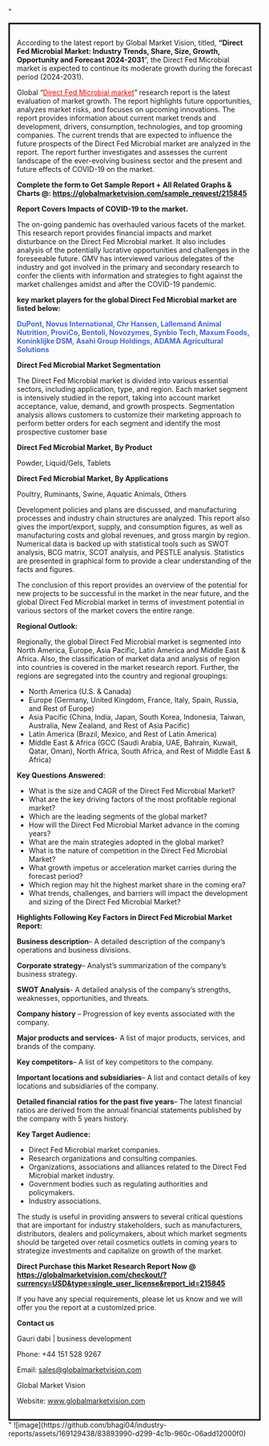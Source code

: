 "<div style='border: 3px solid black; padding: 1em;'>

According to the latest report by Global Market Vision, titled, <strong>“Direct Fed Microbial Market: Industry Trends, Share, Size, Growth, Opportunity and Forecast 2024-2031</strong>“, the Direct Fed Microbial market is expected to continue its moderate growth during the forecast period (2024-2031).

Global “<a style='color: #ff0000;' href='https://globalmarketvision.com/reports/global-direct-fed-microbial-market/215845'>Direct Fed Microbial market</a>” research report is the latest evaluation of market growth. The report highlights future opportunities, analyzes market risks, and focuses on upcoming innovations. The report provides information about current market trends and development, drivers, consumption, technologies, and top grooming companies. The current trends that are expected to influence the future prospects of the Direct Fed Microbial market are analyzed in the report. The report further investigates and assesses the current landscape of the ever-evolving business sector and the present and future effects of COVID-19 on the market.

<strong>Complete the form to Get Sample Report + All Related Graphs &amp; Charts @: <a style='color: #ff0000;' href='https://globalmarketvision.com/sample_request/215845?utm_source=linkedinPulse&utm_medium=Bhagyashree&utm_campaign=Bhagyashree'><strong>https://globalmarketvision.com/sample_request/215845</strong></a></strong>

<strong>Report Covers Impacts of COVID-19 to the market.</strong>

The on-going pandemic has overhauled various facets of the market. This research report provides financial impacts and market disturbance on the Direct Fed Microbial market. It also includes analysis of the potentially lucrative opportunities and challenges in the foreseeable future. GMV has interviewed various delegates of the industry and got involved in the primary and secondary research to confer the clients with information and strategies to fight against the market challenges amidst and after the COVID-19 pandemic.

<strong>key market players for the global Direct Fed Microbial market are listed below:</strong>

<strong style='color: #4169e1;'>DuPont, Novus International, Chr Hansen, Lallemand Animal Nutrition, ProviCo, Bentoli, Novozymes, Synbio Tech, Maxum Foods, Koninklijke DSM, Asahi Group Holdings, ADAMA Agricultural Solutions</strong>

<strong>Direct Fed Microbial Market Segmentation</strong>

The Direct Fed Microbial market is divided into various essential sectors, including application, type, and region. Each market segment is intensively studied in the report, taking into account market acceptance, value, demand, and growth prospects. Segmentation analysis allows customers to customize their marketing approach to perform better orders for each segment and identify the most prospective customer base

<strong>Direct Fed Microbial Market, By Product</strong>

Powder, Liquid/Gels, Tablets

<strong>Direct Fed Microbial Market, By Applications</strong>

Poultry, Ruminants, Swine, Aquatic Animals, Others

Development policies and plans are discussed, and manufacturing processes and industry chain structures are analyzed. This report also gives the import/export, supply, and consumption figures, as well as manufacturing costs and global revenues, and gross margin by region. Numerical data is backed up with statistical tools such as SWOT analysis, BCG matrix, SCOT analysis, and PESTLE analysis. Statistics are presented in graphical form to provide a clear understanding of the facts and figures.

The conclusion of this report provides an overview of the potential for new projects to be successful in the market in the near future, and the global Direct Fed Microbial market in terms of investment potential in various sectors of the market covers the entire range.

<strong>Regional Outlook:</strong>

Regionally, the global Direct Fed Microbial market is segmented into North America, Europe, Asia Pacific, Latin America and Middle East &amp; Africa. Also, the classification of market data and analysis of region into countries is covered in the market research report. Further, the regions are segregated into the country and regional groupings:
<ul>
  <li>North America (U.S. &amp; Canada)</li>
  <li>Europe (Germany, United Kingdom, France, Italy, Spain, Russia, and Rest of Europe)</li>
  <li>Asia Pacific (China, India, Japan, South Korea, Indonesia, Taiwan, Australia, New Zealand, and Rest of Asia Pacific)</li>
  <li>Latin America (Brazil, Mexico, and Rest of Latin America)</li>
  <li>Middle East &amp; Africa (GCC (Saudi Arabia, UAE, Bahrain, Kuwait, Qatar, Oman), North Africa, South Africa, and Rest of Middle East &amp; Africa)</li>
</ul>
<strong>Key Questions Answered:</strong>
<ul>
  <li>What is the size and CAGR of the Direct Fed Microbial Market?</li>
  <li>What are the key driving factors of the most profitable regional market?</li>
  <li>Which are the leading segments of the global market?</li>
  <li>How will the Direct Fed Microbial Market advance in the coming years?</li>
  <li>What are the main strategies adopted in the global market?</li>
  <li>What is the nature of competition in the Direct Fed Microbial Market?</li>
  <li>What growth impetus or acceleration market carries during the forecast period?</li>
  <li>Which region may hit the highest market share in the coming era?</li>
  <li>What trends, challenges, and barriers will impact the development and sizing of the Direct Fed Microbial Market?</li>
</ul>
<strong>Highlights Following Key Factors in Direct Fed Microbial Market Report:</strong>

<strong>Business description</strong>– A detailed description of the company’s operations and business divisions.

<strong>Corporate strategy</strong>– Analyst’s summarization of the company’s business strategy.

<strong>SWOT Analysis</strong>- A detailed analysis of the company’s strengths, weaknesses, opportunities, and threats.

<strong>Company history</strong> – Progression of key events associated with the company.

<strong>Major products and services</strong>- A list of major products, services, and brands of the company.

<strong>Key competitors</strong>– A list of key competitors to the company.

<strong>Important locations and subsidiaries</strong>– A list and contact details of key locations and subsidiaries of the company.

<strong>Detailed financial ratios for the past five years</strong>– The latest financial ratios are derived from the annual financial statements published by the company with 5 years history.

<strong>Key Target Audience:</strong>
<ul>
  <li>Direct Fed Microbial market companies.</li>
  <li>Research organizations and consulting companies.</li>
  <li>Organizations, associations and alliances related to the Direct Fed Microbial market industry.</li>
  <li>Government bodies such as regulating authorities and policymakers.</li>
  <li>Industry associations.</li>
</ul>
The study is useful in providing answers to several critical questions that are important for industry stakeholders, such as manufacturers, distributors, dealers and policymakers, about which market segments should be targeted over retail cosmetics outlets in coming years to strategize investments and capitalize on growth of the market.

<strong>Direct Purchase this Market Research Report Now @ </strong><strong><a style='color: #ff0000;' href='https://globalmarketvision.com/checkout/?currency=USD&type=single_user_license&report_id=215845?utm_source=linkedinPulse&utm_medium=Bhagyashree&utm_campaign=Bhagyashree'><strong>https://globalmarketvision.com/checkout/?currency=USD&type=single_user_license&report_id=215845</strong></a></strong>

If you have any special requirements, please let us know and we will offer you the report at a customized price.

<strong>Contact us</strong>

Gauri dabi | business development

Phone: +44 151 528 9267

Email: <a href='mailto:sales@globalmarketvision.com'>sales@globalmarketvision.com</a>

Global Market Vision

Website: <a href='http://www.globalmarketvision.com/'>www.globalmarketvision.com</a>

</div>"
![image](https://github.com/bhagi04/industry-reports/assets/169129438/83893990-d299-4c1b-960c-06add12000f0)
